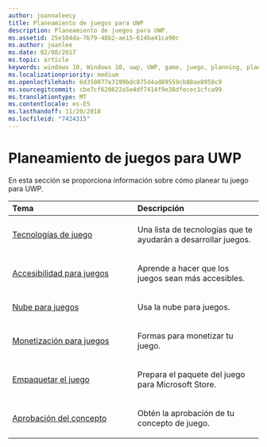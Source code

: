 ```yaml
---
author: joannaleecy
title: Planeamiento de juegos para UWP
description: Planeamiento de juegos para UWP.
ms.assetid: 25e104da-7b79-48b2-ae15-614ba41ca90c
ms.author: joanlee
ms.date: 02/08/2017
ms.topic: article
keywords: windows 10, Windows 10, uwp, UWP, game, juego, planning, planeamiento, accessibility, accesibilidad, cloud, nube, monetize, monetizar, package, paquete, technology, tecnología, concept, concepto, approval, aprobación
ms.localizationpriority: medium
ms.openlocfilehash: 6d350077e3199bdc875d4ad89559cb88ae8950c9
ms.sourcegitcommit: cbe7cf620622a5e4df7414f9e38dfecec1cfca99
ms.translationtype: MT
ms.contentlocale: es-ES
ms.lasthandoff: 11/20/2018
ms.locfileid: "7424315"
---
```

# <a name="planning-for-uwp-games"></a>Planeamiento de juegos para UWP

En esta sección se proporciona información sobre cómo planear tu juego para UWP.

<table>
<colgroup>
<col width="50%" />
<col width="50%" />
</colgroup>
<thead>
<tr class="header">
<th align="left">Tema</th>
<th align="left">Descripción</th>
</tr>
</thead>
<tbody>
<tr class="odd">
<td align="left"><p><a href="game-development-platform-guide.md">Tecnologías de juego</a></p></td>
<td align="left"><p>Una lista de tecnologías que te ayudarán a desarrollar juegos.</p></td>
</tr>
<tr class="even">
<td align="left"><p><a href="accessibility-for-games.md">Accesibilidad para juegos</a></p></td>
<td align="left"><p>Aprende a hacer que los juegos sean más accesibles.</p></td>
</tr>
<tr class="odd">
<td align="left"><p><a href="cloud-for-games.md">Nube para juegos</a></p></td>
<td align="left"><p>Usa la nube para juegos.</p></td>
</tr>
<tr class="even">
<td align="left"><p><a href="monetization-for-games.md">Monetización para juegos</a></p></td>
<td align="left"><p>Formas para monetizar tu juego.</p></td>
</tr>
<tr class="odd">
<td align="left"><p><a href="package-your-windows-store-directx-game.md">Empaquetar el juego</a></p></td>
<td align="left"><p>Prepara el paquete del juego para Microsoft Store.</p></td>
</tr>
<tr class="even">
<td align="left"><p><a href="concept-approval.md">Aprobación del concepto</a></p></td>
<td align="left"><p>Obtén la aprobación de tu concepto de juego.</p></td>
</tr>
</tbody>
</table>
 

 

 




